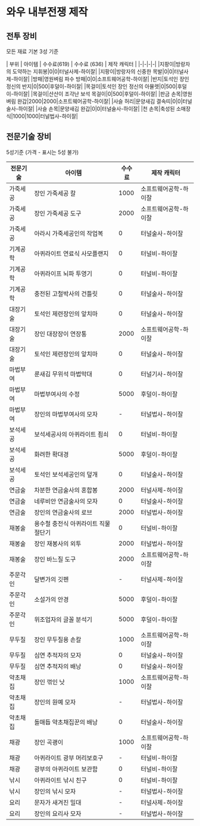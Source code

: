 # 와우 내부전쟁 제작

## 전투 장비

모든 재료 기본 3성 기준

| 부위 | 아이템 | 수수료(619) | 수수료 (636) | 제작 캐릭터 |
|-|-|-|-|
|지팡이|방랑자의 도약하는 지휘봉|0|0|터널사제-하이잘|
|지팡이|방랑자의 신중한 목발|0|0|터널사제-하이잘|
|방패|영원벼림 파수 방패|0|0|소프트웨어공학-하이잘|
|반지|토석인 장인 정신의 반지|0|500|후덜이-하이잘|
|목걸이|토석인 장인 정신의 아뮬렛|0|500|후덜이-하이잘|
|목걸이|산산이 조각난 보석 목걸이|0|500|후덜이-하이잘|
|판금 손목|영원벼림 완갑|2000|2000|소프트웨어공학-하이잘|
|사슬 허리|문양새김 결속띠|0|0|터널술사-하이잘|
|사슬 손목|문양새김 완갑|0|0|터널술사-하이잘|
|천 손목|축성된 소매장식|1000|1000|터널법사-하이잘|

## 전문기술 장비

5성기준 (가격 - 표시는 5성 불가)

| 전문기술 | 아이템 | 수수료 | 제작 캐릭터 |
|-|-|-|-|
|가죽세공|장인 가죽세공 칼|1000|소프트웨어공학-하이잘|
|가죽세공|장인 가죽세공 도구|2000|소프트웨어공학-하이잘|
|가죽세공|아라시 가죽세공인의 작업복|0|터널술사-하이잘|
|기계공학|아퀴라이트 연료식 사모플랜지|0|터널비-하이잘|
|기계공학|아퀴라이프 뇌파 투영기|0|터널비-하이잘|
|기계공학|충전된 고철박사의 건틀릿|0|터널술사-하이잘|
|대장기술|토석인 제련장인의 앞치마|0|터널술사-하이잘|
|대장기술|장인 대장장이 연장통|2000|소프트웨어공학-하이잘|
|대장기술|토석인 제련장인의 앞치마|0|터널술사-하이잘|
|마법부여|룬새김 무위석 마법막대|0|터널기사-하이잘|
|마법부여|마법부여사의 수정|5000|후덜이-하이잘|
|마법부여|장인의 마법부여사의 모자|-|터널법사-하이잘|
|보석세공|보석세공사의 아퀴라이트 죔쇠|0|터널비-하이잘|
|보석세공|화려한 확대경|5000|후덜이-하이잘|
|보석세공|토석인 보석세공인의 덮개|0|터널술사-하이잘|
|연금술|차분한 연금술사의 혼합봉|2000|터널사제-하이잘|
|연금술|네루비안 연금술사의 모자|0|터널술사-하이잘|
|연금술|장인의 연금술사의 로브|2000|터널법사-하이잘|
|재봉술|용수철 충전식 아퀴라이트 직물 절단기|0|터널비-하이잘|
|재봉술|장인 재봉사의 외투|2000|터널법사-하이잘|
|재봉술|장인 바느질 도구|2000|소프트웨어공학-하이잘|
|주문각인|달변가의 깃펜|-|터널사제-하이잘|
|주문각인|소설가의 안경|5000|후덜이-하이잘|
|주문각인|위조업자의 글꼴 분석기|5000|후덜이-하이잘|
|무두질|장인 무두질용 손칼|1000|소프트웨어공학-하이잘|
|무두질|심연 추적자의 모자|0|터널술사-하이잘|
|무두질|심연 추적자의 배낭|0|터널술사-하이잘|
|약초채집|장인 꺾인 낫|1000|소프트웨어공학-하이잘|
|약초채집|장인의 원예 모자|-|터널법사-하이잘|
|약초채집|돌매듭 약초채집꾼의 배낭|0|터널술사-하이잘|
|채광|장인 곡괭이|1000|소프트웨어공학-하이잘|
|채광|아퀴라이트 광부 머리보호구|-|터널비-하이잘|
|채광|광부의 아퀴라이트 보관함|0|터널비-하이잘|
|낚시|아퀴라이트 낚시 친구|0|터널비-하이잘|
|낚시|장인의 낚시 모자|-|터널법사-하이잘|
|요리|문자가 새겨진 밀대|-|터널사제-하이잘|
|요리|장인의 요리사 모자|-|터널법사-하이잘|

